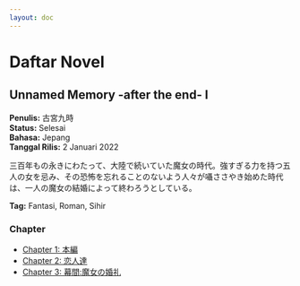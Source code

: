 ```yaml
---
layout: doc
---
```


# Daftar Novel

## Unnamed Memory -after the end- I

**Penulis:** 古宮九時  
**Status:** Selesai  
**Bahasa:** Jepang  
**Tanggal Rilis:** 2 Januari 2022

三百年もの永きにわたって、大陸で続いていた魔女の時代。強すぎる力を持つ五人の女を忌み、その恐怖を忘れることのないよう人々が囁ささやき始めた時代は、一人の魔女の結婚によって終わろうとしている。

**Tag:** Fantasi, Roman, Sihir

### Chapter

- [Chapter 1: 本編](/novel/unnamed-memory-after-the-end/chapter-001)
- [Chapter 2: 恋人達](/novel/unnamed-memory-after-the-end/chapter-002)
- [Chapter 3: 幕間:魔女の婚礼](/novel/unnamed-memory-after-the-end/chapter-003)

